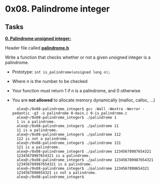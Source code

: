# 0x08. Palindrome integer

## Tasks
[**0. Palindrome unsigned integer:**](https://github.com/dianaparr/holbertonschool-interview/blob/main/0x08-palindrome_integer/0-is_palindrome.c)

Header file called [**palindrome.h**](https://github.com/dianaparr/holbertonschool-interview/blob/main/0x08-palindrome_integer/palindrome.h)

Write a function that checks whether or not a given unsigned integer is a palindrome.

- Prototype: `int is_palindrome(unsigned long n);`
- Where n is the number to be checked
- Your function must return 1 if n is a palindrome, and 0 otherwise
- You are **not allowed** to allocate memory dynamically (malloc, calloc, …)

        alex@~/0x08-palindrome_integer$ gcc -Wall -Wextra -Werror -pedantic -g3 -o palindrome 0-main.c 0-is_palindrome.c
        alex@~/0x08-palindrome_integer$ ./palindrome 1
        1 is a palindrome.
        alex@~/0x08-palindrome_integer$ ./palindrome 11
        11 is a palindrome.
        alex@~/0x08-palindrome_integer$ ./palindrome 112
        112 is not a palindrome.
        alex@~/0x08-palindrome_integer$ ./palindrome 121
        121 is a palindrome.
        alex@~/0x08-palindrome_integer$ ./palindrome 12345678987654321
        12345678987654321 is a palindrome.
        alex@~/0x08-palindrome_integer$ ./palindrome 123456789987654321
        123456789987654321 is a palindrome.
        alex@~/0x08-palindrome_integer$ ./palindrome 1234567898654321
        1234567898654321 is not a palindrome.
        alex@~/0x08-palindrome_integer$
